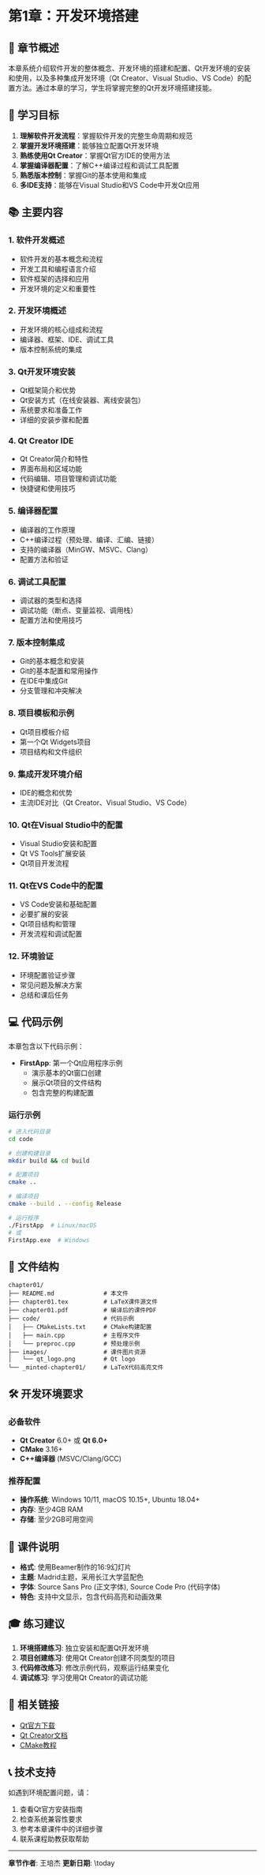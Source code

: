 # 第1章：开发环境搭建

## 📖 章节概述

本章系统介绍软件开发的整体概念、开发环境的搭建和配置、Qt开发环境的安装和使用，以及多种集成开发环境（Qt Creator、Visual Studio、VS Code）的配置方法。通过本章的学习，学生将掌握完整的Qt开发环境搭建技能。

## 🎯 学习目标

1. **理解软件开发流程**：掌握软件开发的完整生命周期和规范
2. **掌握开发环境搭建**：能够独立配置Qt开发环境
3. **熟练使用Qt Creator**：掌握Qt官方IDE的使用方法
4. **掌握编译器配置**：了解C++编译过程和调试工具配置
5. **熟悉版本控制**：掌握Git的基本使用和集成
6. **多IDE支持**：能够在Visual Studio和VS Code中开发Qt应用

## 📚 主要内容

### 1. 软件开发概述
- 软件开发的基本概念和流程
- 开发工具和编程语言介绍
- 软件框架的选择和应用
- 开发环境的定义和重要性

### 2. 开发环境概述
- 开发环境的核心组成和流程
- 编译器、框架、IDE、调试工具
- 版本控制系统的集成

### 3. Qt开发环境安装
- Qt框架简介和优势
- Qt安装方式（在线安装器、离线安装包）
- 系统要求和准备工作
- 详细的安装步骤和配置

### 4. Qt Creator IDE
- Qt Creator简介和特性
- 界面布局和区域功能
- 代码编辑、项目管理和调试功能
- 快捷键和使用技巧

### 5. 编译器配置
- 编译器的工作原理
- C++编译过程（预处理、编译、汇编、链接）
- 支持的编译器（MinGW、MSVC、Clang）
- 配置方法和验证

### 6. 调试工具配置
- 调试器的类型和选择
- 调试功能（断点、变量监视、调用栈）
- 配置方法和使用技巧

### 7. 版本控制集成
- Git的基本概念和安装
- Git的基本配置和常用操作
- 在IDE中集成Git
- 分支管理和冲突解决

### 8. 项目模板和示例
- Qt项目模板介绍
- 第一个Qt Widgets项目
- 项目结构和文件组织

### 9. 集成开发环境介绍
- IDE的概念和优势
- 主流IDE对比（Qt Creator、Visual Studio、VS Code）

### 10. Qt在Visual Studio中的配置
- Visual Studio安装和配置
- Qt VS Tools扩展安装
- Qt项目开发流程

### 11. Qt在VS Code中的配置
- VS Code安装和基础配置
- 必要扩展的安装
- Qt项目结构和管理
- 开发流程和调试配置

### 12. 环境验证
- 环境配置验证步骤
- 常见问题及解决方案
- 总结和课后任务

## 💻 代码示例

本章包含以下代码示例：

- **FirstApp**: 第一个Qt应用程序示例
  - 演示基本的Qt窗口创建
  - 展示Qt项目的文件结构
  - 包含完整的构建配置

### 运行示例

```bash
# 进入代码目录
cd code

# 创建构建目录
mkdir build && cd build

# 配置项目
cmake ..

# 编译项目
cmake --build . --config Release

# 运行程序
./FirstApp  # Linux/macOS
# 或
FirstApp.exe  # Windows
```

## 📁 文件结构

```
chapter01/
├── README.md              # 本文件
├── chapter01.tex          # LaTeX课件源文件
├── chapter01.pdf          # 编译后的课件PDF
├── code/                  # 代码示例
│   ├── CMakeLists.txt     # CMake构建配置
│   ├── main.cpp           # 主程序文件
│   └── preproc.cpp        # 预处理示例
├── images/                # 课件图片资源
│   └── qt_logo.png        # Qt logo
└── _minted-chapter01/     # LaTeX代码高亮文件
```

## 🛠️ 开发环境要求

### 必备软件
- **Qt Creator** 6.0+ 或 **Qt 6.0+**
- **CMake** 3.16+
- **C++编译器** (MSVC/Clang/GCC)

### 推荐配置
- **操作系统**: Windows 10/11, macOS 10.15+, Ubuntu 18.04+
- **内存**: 至少4GB RAM
- **存储**: 至少2GB可用空间

## 📖 课件说明

- **格式**: 使用Beamer制作的16:9幻灯片
- **主题**: Madrid主题，采用长江大学蓝配色
- **字体**: Source Sans Pro (正文字体), Source Code Pro (代码字体)
- **特色**: 支持中文显示，包含代码高亮和动画效果

## 🎓 练习建议

1. **环境搭建练习**: 独立安装和配置Qt开发环境
2. **项目创建练习**: 使用Qt Creator创建不同类型的项目
3. **代码修改练习**: 修改示例代码，观察运行结果变化
4. **调试练习**: 学习使用Qt Creator的调试功能

## 🔗 相关链接

- [Qt官方下载](https://www.qt.io/download)
- [Qt Creator文档](https://doc.qt.io/qtcreator/)
- [CMake教程](https://cmake.org/cmake/help/latest/guide/tutorial/index.html)

## 📞 技术支持

如遇到环境配置问题，请：
1. 查看Qt官方安装指南
2. 检查系统兼容性要求
3. 参考本章课件中的详细步骤
4. 联系课程助教获取帮助

---
**章节作者**: 王培杰
**更新日期**: \today
